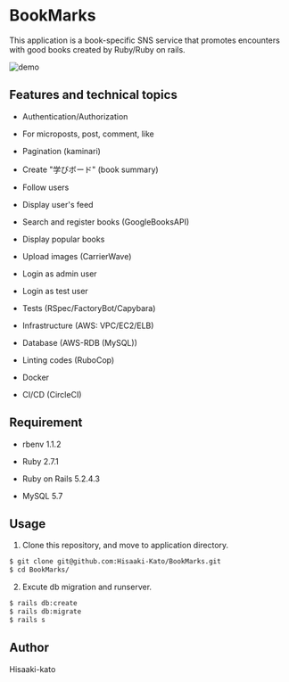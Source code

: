 # BookMarks
This application is a book-specific SNS service that promotes encounters with good books created by Ruby/Ruby on rails.

![demo](https://raw.github.com/wiki/Hisaaki-Kato/BookMarks/images/screenshot.png)

## Features and technical topics

* Authentication/Authorization

* For microposts, post, comment, like

* Pagination (kaminari)

* Create "学びボード" (book summary)

* Follow users

* Display user's feed

* Search and register books (GoogleBooksAPI)

* Display popular books

* Upload images (CarrierWave)

* Login as admin user

* Login as test user

* Tests (RSpec/FactoryBot/Capybara)

* Infrastructure (AWS: VPC/EC2/ELB)

* Database (AWS-RDB (MySQL))

* Linting codes (RuboCop)

* Docker

* CI/CD (CircleCI)

## Requirement

* rbenv 1.1.2

* Ruby 2.7.1

* Ruby on Rails 5.2.4.3

* MySQL 5.7

## Usage

1. Clone this repository, and move to application directory.
```bash
$ git clone git@github.com:Hisaaki-Kato/BookMarks.git
$ cd BookMarks/
```

2. Excute db migration and runserver.
```bash
$ rails db:create
$ rails db:migrate
$ rails s
```
## Author
Hisaaki-kato

